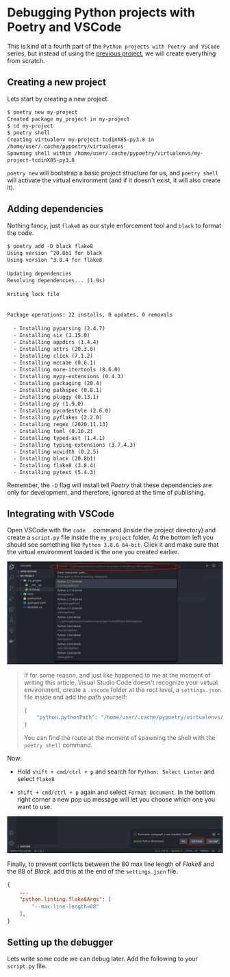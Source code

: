 # Debugging Python projects with Poetry and VSCode

This is kind of a fourth part of the `Python projects with Poetry and VSCode` series, but instead of using the [previous project](https://github.com/wilfredinni/how-long), we will create everything from scratch.

## Creating a new project

Lets start by creating a new project.

```shell
$ poetry new my-project
Created package my_project in my-project
$ cd my-project
$ poetry shell
Creating virtualenv my-project-tcdinX85-py3.8 in /home/user/.cache/pypoetry/virtualenvs
Spawning shell within /home/user/.cache/pypoetry/virtualenvs/my-project-tcdinX85-py3.8
```

`poetry new` will bootstrap a basic project structure for us, and `poetry shell` will activate the virtual environment (and if it doesn't exist, it will also create it).

## Adding dependencies

Nothing fancy, just `flake8` as our style enforcement tool and `black` to format the code.

```shell
$ poetry add -D black flake8
Using version ^20.8b1 for black
Using version ^3.8.4 for flake8

Updating dependencies
Resolving dependencies... (1.9s)

Writing lock file


Package operations: 22 installs, 0 updates, 0 removals

  - Installing pyparsing (2.4.7)
  - Installing six (1.15.0)
  - Installing appdirs (1.4.4)
  - Installing attrs (20.3.0)
  - Installing click (7.1.2)
  - Installing mccabe (0.6.1)
  - Installing more-itertools (8.6.0)
  - Installing mypy-extensions (0.4.3)
  - Installing packaging (20.4)
  - Installing pathspec (0.8.1)
  - Installing pluggy (0.13.1)
  - Installing py (1.9.0)
  - Installing pycodestyle (2.6.0)
  - Installing pyflakes (2.2.0)
  - Installing regex (2020.11.13)
  - Installing toml (0.10.2)
  - Installing typed-ast (1.4.1)
  - Installing typing-extensions (3.7.4.3)
  - Installing wcwidth (0.2.5)
  - Installing black (20.8b1)
  - Installing flake8 (3.8.4)
  - Installing pytest (5.4.3)
```

Remember, the `-D` flag will install tell *Poetry* that these dependencies are only for development, and therefore, ignored at the time of publishing.

## Integrating with VSCode

Open VSCode with the `code .` command (inside the project directory) and create a `script.py` file inside the `my_project` folder. At the bottom left you should see something like `Python 3.8.6 64-bit`. Click it and make sure that the virtual environment loaded is the one you created earlier.

![](img/environment.png)

> If for some reason, and just like happened to me at the moment of writing this article, Visual Studio Code doesn't recognize your virtual environment, create a `.vscode` folder at the root level,  a `settings.json` file inside and add the path yourself:
> 
> ```python
> {
>     "python.pythonPath": "/home/user/.cache/pypoetry/virtualenvs/my-project-tcdinX85-py3.8",
> }
> ```
> 
> You can find the route at the moment of spawning the shell with the `poetry shell` command.

Now:

- Hold `shift + cmd/ctrl + p` and search for `Python: Select Linter` and select `flake8`

- `shift + cmd/ctrl + p` again and select `Format Document`. In the bottom right corner a new pop up message will let you choose which one you want to use.

![](img/format.png)

Finally, to prevent conflicts between the 80 max line length of *Flake8* and the 88 of *Black*,  add this at the end of the `settings.json` file.

```json
{
    ...
    "python.linting.flake8Args": [
        "--max-line-length=88"
    ],
}
```

## Setting up the debugger

Lets write some code we can debug later. Add the following to your `script.py` file.

```python

```

